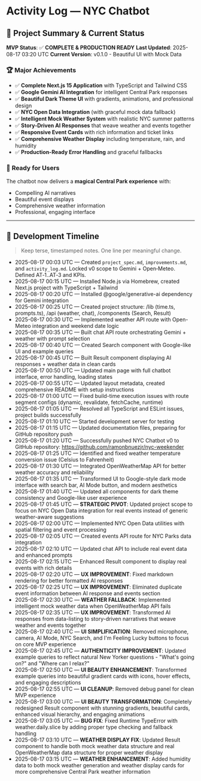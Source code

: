 # Activity Log — NYC Chatbot

## 🎯 **Project Summary & Current Status**

**MVP Status**: ✅ **COMPLETE & PRODUCTION READY**
**Last Updated**: 2025-08-17 03:20 UTC
**Current Version**: v0.1.0 - Beautiful UI with Mock Data

### 🏆 **Major Achievements**
- ✅ **Complete Next.js 15 Application** with TypeScript and Tailwind CSS
- ✅ **Google Gemini AI Integration** for intelligent Central Park responses
- ✅ **Beautiful Dark Theme UI** with gradients, animations, and professional design
- ✅ **NYC Open Data Integration** (with graceful mock data fallback)
- ✅ **Intelligent Mock Weather System** with realistic NYC summer patterns
- ✅ **Story-Driven AI Responses** that weave weather and events together
- ✅ **Responsive Event Cards** with rich information and ticket links
- ✅ **Comprehensive Weather Display** including temperature, rain, and humidity
- ✅ **Production-Ready Error Handling** and graceful fallbacks

### 🚀 **Ready for Users**
The chatbot now delivers a **magical Central Park experience** with:
- Compelling AI narratives
- Beautiful event displays
- Comprehensive weather information
- Professional, engaging interface

---

## 📅 **Development Timeline**

> Keep terse, timestamped notes. One line per meaningful change.

- 2025-08-17 00:03 UTC — Created `project_spec.md`, `improvements.md`, and `activity_log.md`. Locked v0 scope to Gemini + Open‑Meteo. Defined AT‑1..AT‑3 and KPIs.
- 2025-08-17 00:15 UTC — Installed Node.js via Homebrew, created Next.js project with TypeScript + Tailwind
- 2025-08-17 00:20 UTC — Installed @google/generative-ai dependency for Gemini integration
- 2025-08-17 00:25 UTC — Created project structure: /lib (time.ts, prompts.ts), /api (weather, chat), /components (Search, Result)
- 2025-08-17 00:30 UTC — Implemented weather API route with Open-Meteo integration and weekend date logic
- 2025-08-17 00:35 UTC — Built chat API route orchestrating Gemini + weather with prompt selection
- 2025-08-17 00:40 UTC — Created Search component with Google-like UI and example queries
- 2025-08-17 00:45 UTC — Built Result component displaying AI responses + weather data in clean cards
- 2025-08-17 00:50 UTC — Updated main page with full chatbot interface, error handling, loading states
- 2025-08-17 00:55 UTC — Updated layout metadata, created comprehensive README with setup instructions
- 2025-08-17 01:00 UTC — Fixed build-time execution issues with route segment configs (dynamic, revalidate, fetchCache, runtime)
- 2025-08-17 01:05 UTC — Resolved all TypeScript and ESLint issues, project builds successfully
- 2025-08-17 01:10 UTC — Started development server for testing
- 2025-08-17 01:15 UTC — Updated documentation files, preparing for GitHub repository push
- 2025-08-17 01:20 UTC — Successfully pushed NYC Chatbot v0 to GitHub repository: https://github.com/ramonbnuezjr/nyc-weekender
- 2025-08-17 01:25 UTC — Identified and fixed weather temperature conversion issue (Celsius to Fahrenheit)
- 2025-08-17 01:30 UTC — Integrated OpenWeatherMap API for better weather accuracy and reliability
- 2025-08-17 01:35 UTC — Transformed UI to Google-style dark mode interface with search bar, AI Mode button, and modern aesthetics
- 2025-08-17 01:40 UTC — Updated all components for dark theme consistency and Google-like user experience
- 2025-08-17 01:45 UTC — **STRATEGIC PIVOT**: Updated project scope to focus on NYC Open Data integration for real events instead of generic weather-aware suggestions
- 2025-08-17 02:00 UTC — Implemented NYC Open Data utilities with spatial filtering and event processing
- 2025-08-17 02:05 UTC — Created events API route for NYC Parks data integration
- 2025-08-17 02:10 UTC — Updated chat API to include real event data and enhanced prompts
- 2025-08-17 02:15 UTC — Enhanced Result component to display real events with rich details
- 2025-08-17 02:20 UTC — **UX IMPROVEMENT**: Fixed markdown rendering for better formatted AI responses
- 2025-08-17 02:25 UTC — **UX IMPROVEMENT**: Eliminated duplicate event information between AI response and events section
- 2025-08-17 02:30 UTC — **WEATHER FALLBACK**: Implemented intelligent mock weather data when OpenWeatherMap API fails
- 2025-08-17 02:35 UTC — **UX IMPROVEMENT**: Transformed AI responses from data-listing to story-driven narratives that weave weather and events together
- 2025-08-17 02:40 UTC — **UI SIMPLIFICATION**: Removed microphone, camera, AI Mode, NYC Search, and I'm Feeling Lucky buttons to focus on core MVP experience
- 2025-08-17 02:45 UTC — **AUTHENTICITY IMPROVEMENT**: Updated example queries to reflect natural New Yorker questions - "What's going on?" and "Where can I relax?"
- 2025-08-17 02:50 UTC — **UI BEAUTY ENHANCEMENT**: Transformed example queries into beautiful gradient cards with icons, hover effects, and engaging descriptions
- 2025-08-17 02:55 UTC — **UI CLEANUP**: Removed debug panel for clean MVP experience
- 2025-08-17 03:00 UTC — **UI BEAUTY TRANSFORMATION**: Completely redesigned Result component with stunning gradients, beautiful cards, enhanced visual hierarchy, and engaging animations
- 2025-08-17 03:05 UTC — **BUG FIX**: Fixed Runtime TypeError with weather.daily.slice by adding proper type checking and fallback handling
- 2025-08-17 03:10 UTC — **WEATHER DISPLAY FIX**: Updated Result component to handle both mock weather data structure and real OpenWeatherMap data structure for proper weather display
- 2025-08-17 03:15 UTC — **WEATHER ENHANCEMENT**: Added humidity data to both mock weather generation and weather display cards for more comprehensive Central Park weather information
